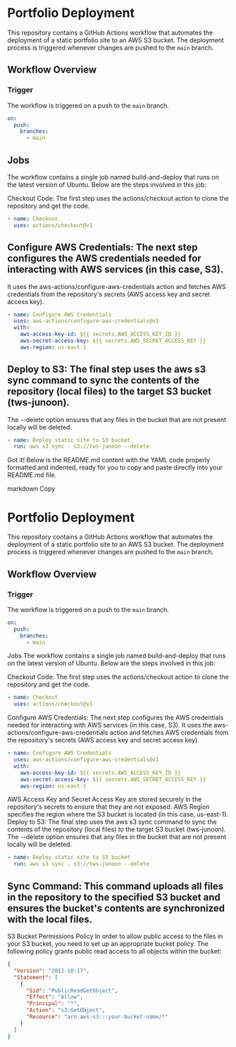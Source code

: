 # Portfolio Deployment

This repository contains a GitHub Actions workflow that automates the deployment of a static portfolio site to an AWS S3 bucket. The deployment process is triggered whenever changes are pushed to the `main` branch.

## Workflow Overview

### Trigger
The workflow is triggered on a push to the `main` branch.

```yaml
on:
  push:
    branches:
      - main
```
## Jobs
The workflow contains a single job named build-and-deploy that runs on the latest version of Ubuntu. Below are the steps involved in this job:

Checkout Code: The first step uses the actions/checkout action to clone the repository and get the code.

```yaml
- name: Checkout
  uses: actions/checkout@v1
```
## Configure AWS Credentials: The next step configures the AWS credentials needed for interacting with AWS services (in this case, S3).
It uses the aws-actions/configure-aws-credentials action and fetches AWS credentials from the repository's secrets (AWS access key and secret access key).

```yaml
- name: Configure AWS Credentials
  uses: aws-actions/configure-aws-credentials@v1
  with:
    aws-access-key-id: ${{ secrets.AWS_ACCESS_KEY_ID }}
    aws-secret-access-key: ${{ secrets.AWS_SECRET_ACCESS_KEY }}
    aws-region: us-east-1
```
## Deploy to S3: The final step uses the aws s3 sync command to sync the contents of the repository (local files) to the target S3 bucket (tws-junoon). 
The --delete option ensures that any files in the bucket that are not present locally will be deleted.

```yaml
- name: Deploy static site to S3 bucket
  run: aws s3 sync . s3://tws-junoon --delete
```

Got it! Below is the README.md content with the YAML code properly formatted and indented, ready for you to copy and paste directly into your README.md file.

markdown
Copy
# Portfolio Deployment

This repository contains a GitHub Actions workflow that automates the deployment of a static portfolio site to an AWS S3 bucket. The deployment process is triggered whenever changes are pushed to the `main` branch.

## Workflow Overview

### Trigger
The workflow is triggered on a push to the `main` branch.

```yaml
on:
  push:
    branches:
      - main
```
Jobs
The workflow contains a single job named build-and-deploy that runs on the latest version of Ubuntu. Below are the steps involved in this job:

Checkout Code: The first step uses the actions/checkout action to clone the repository and get the code.

```yaml
- name: Checkout
  uses: actions/checkout@v1
```
Configure AWS Credentials: The next step configures the AWS credentials needed for interacting with AWS services (in this case, S3). It uses the aws-actions/configure-aws-credentials action and fetches AWS credentials from the repository's secrets (AWS access key and secret access key).

```yaml
- name: Configure AWS Credentials
  uses: aws-actions/configure-aws-credentials@v1
  with:
    aws-access-key-id: ${{ secrets.AWS_ACCESS_KEY_ID }}
    aws-secret-access-key: ${{ secrets.AWS_SECRET_ACCESS_KEY }}
    aws-region: us-east-1
```
AWS Access Key and Secret Access Key are stored securely in the repository's secrets to ensure that they are not exposed.
AWS Region specifies the region where the S3 bucket is located (in this case, us-east-1).
Deploy to S3: The final step uses the aws s3 sync command to sync the contents of the repository (local files) to the target S3 bucket (tws-junoon). The --delete option ensures that any files in the bucket that are not present locally will be deleted.

```yaml
- name: Deploy static site to S3 bucket
  run: aws s3 sync . s3://tws-junoon --delete
```
## Sync Command: This command uploads all files in the repository to the specified S3 bucket and ensures the bucket's contents are synchronized with the local files.
S3 Bucket Permissions Policy
In order to allow public access to the files in your S3 bucket, you need to set up an appropriate bucket policy. The following policy grants public read access to all objects within the bucket:
```json
{
  "Version": "2012-10-17",
  "Statement": [
    {
      "Sid": "PublicReadGetObject",
      "Effect": "Allow",
      "Principal": "*",
      "Action": "s3:GetObject",
      "Resource": "arn:aws:s3:::your-bucket-name/*"
    }
  ]
}
```
